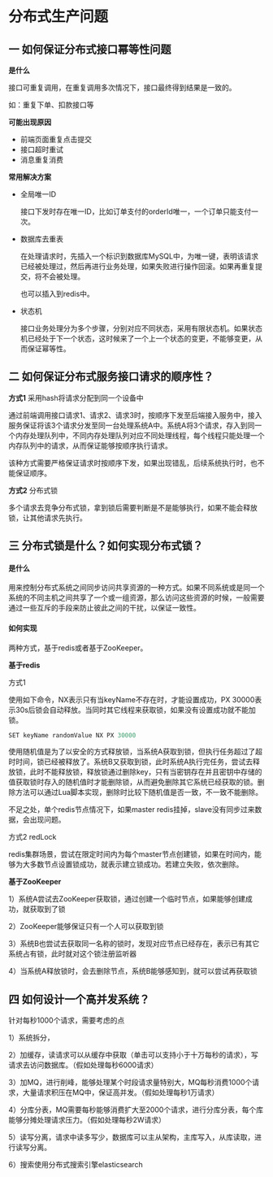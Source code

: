 # 分布式生产问题

## 一 如何保证分布式接口幂等性问题

**是什么**

接口可重复调用，在重复调用多次情况下，接口最终得到结果是一致的。

如：重复下单、扣款接口等

**可能出现原因**

- 前端页面重复点击提交	
- 接口超时重试
- 消息重复消费

**常用解决方案**

- 全局唯一ID

  接口下发时存在唯一ID，比如订单支付的orderId唯一，一个订单只能支付一次。

- 数据库去重表

  在处理请求时，先插入一个标识到数据库MySQL中，为唯一键，表明该请求已经被处理过，然后再进行业务处理，如果失败进行操作回滚。如果再重复提交，将不会被处理。

  也可以插入到redis中。

- 状态机

  接口业务处理分为多个步骤，分别对应不同状态，采用有限状态机。如果状态机已经处于下一个状态，这时候来了一个上一个状态的变更，不能够变更，从而保证幂等性。
  
  

## 二 如何保证分布式服务接口请求的顺序性？

**方式1** 采用hash将请求分配到同一个设备中

通过前端调用接口请求1、请求2、请求3时，按顺序下发至后端接入服务中，接入服务保证将该3个请求分发至同一台处理系统A中。系统A将3个请求，存入到同一个内存处理队列中，不同内存处理队列对应不同处理线程，每个线程只能处理一个内存队列中的请求，从而保证能够按顺序执行请求。

该种方式需要严格保证请求时按顺序下发，如果出现错乱，后续系统执行时，也不能保证顺序。

**方式2** 分布式锁

多个请求去竞争分布式锁，拿到锁后需要判断是不是能够执行，如果不能会释放锁，让其他请求先执行。



## 三 分布式锁是什么？如何实现分布式锁？ 

#### 是什么

用来控制分布式系统之间同步访问共享资源的一种方式。如果不同系统或是同一个系统的不同主机之间共享了一个或一组资源，那么访问这些资源的时候，一般需要通过一些互斥的手段来防止彼此之间的干扰，以保证一致性。

#### 如何实现

两种方式，基于redis或者基于ZooKeeper。

**基于redis**

方式1

使用如下命令，NX表示只有当keyName不存在时，才能设置成功，PX 30000表示30s后锁会自动释放。当同时其它线程来获取锁，如果没有设置成功就不能加锁。

```java
SET keyName randomValue NX PX 30000
```

使用随机值是为了以安全的方式释放锁，当系统A获取到锁，但执行任务超过了超时时间，锁已经被释放了。系统B又获取到锁，此时系统A执行完任务，尝试去释放锁，此时不能释放锁，释放锁通过删除key，只有当密钥存在并且密钥中存储的值获取锁时存入的随机值时才能删除锁，从而避免删除其它系统已经获取的锁。删除方法可以通过Lua脚本实现，删除时比较下随机值是否一致，不一致不能删除。

不足之处，单个redis节点情况下，如果master redis挂掉，slave没有同步过来数据，会出现问题。

方式2  redLock

redis集群场景，尝试在限定时间内为每个master节点创建锁，如果在时间内，能够为大多数节点设置锁成功，就表示建立锁成功。若建立失败，依次删除。

**基于ZooKeeper**

1）系统A尝试去ZooKeeper获取锁，通过创建一个临时节点，如果能够创建成功，就获取到了锁

2）ZooKeeper能够保证只有一个人可以获取到锁

3）系统B也尝试去获取同一名称的锁时，发现对应节点已经存在，表示已有其它系统占有锁，此时就对这个锁注册监听器

4）当系统A释放锁时，会去删除节点，系统B能够感知到，就可以尝试再获取锁



## 四 如何设计一个高并发系统？

针对每秒1000个请求，需要考虑的点

1）系统拆分，

2）加缓存，读请求可以从缓存中获取（单击可以支持小于十万每秒的请求），写请求去访问数据库。（假如处理每秒6000请求）

3）加MQ，进行削峰，能够处理某个时段请求量特别大，MQ每秒消费1000个请求，大量请求积压在MQ中，保证高并发。（假如处理每秒1万请求）

4）分库分表，MQ需要每秒能够消费扩大至2000个请求，进行分库分表，每个库能够分摊处理请求压力。（假如处理每秒2W请求）

5）读写分离，请求中读多写少，数据库可以主从架构，主库写入，从库读取，进行读写分离。

6）搜索使用分布式搜索引擎elasticsearch























































































































